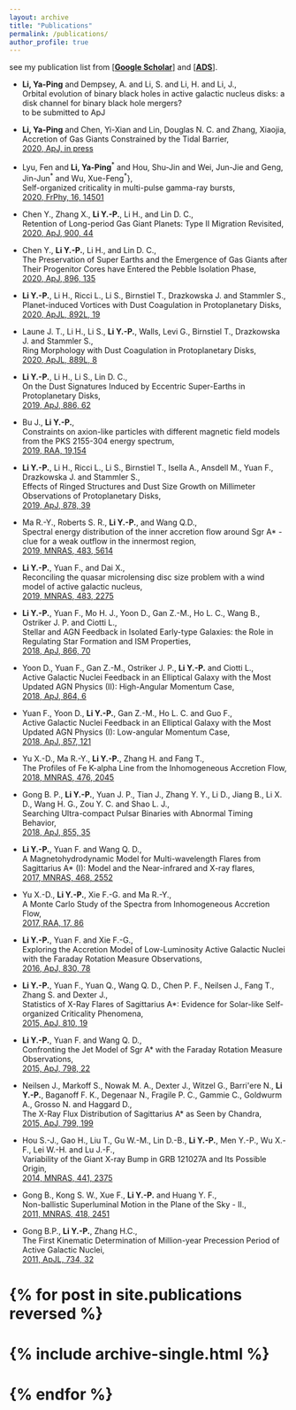 ```yaml
---
layout: archive
title: "Publications"
permalink: /publications/
author_profile: true
---
```



see my publication list from [\[**Google Scholar**\]](https://scholar.google.com/citations?user=bGL6kUQAAAAJ&hl=en)
and [\[**ADS**\]](https://ui.adsabs.harvard.edu/user/libraries/PkFi6jPtRS-1GXEa9ugtGg).<br/>

* **Li, Ya-Ping** and Dempsey, A. and Li, S. and Li, H. and Li, J., <br/>
    Orbital evolution of binary black holes in active galactic nucleus disks: a disk channel for binary black hole mergers? <br/>
    to be submitted to ApJ

* **Li, Ya-Ping** and Chen, Yi-Xian and Lin, Douglas N. C. and Zhang, Xiaojia,<br/>
    Accretion of Gas Giants Constrained by the Tidal Barrier, <br/>
    [2020, ApJ, in press](https://ui.adsabs.harvard.edu/abs/2020arXiv201102869L)

* Lyu, Fen and **Li, Ya-Ping**$^*$ and Hou, Shu-Jin and Wei, Jun-Jie and
         Geng, Jin-Jun$^*$ and Wu, Xue-Feng$^*$},<br/>
    Self-organized criticality in multi-pulse gamma-ray bursts, <br/>
    [2020, FrPhy, 16, 14501](https://ui.adsabs.harvard.edu/abs/2020FrPhy..1614501L)

* Chen Y., Zhang X., **Li Y.-P.**, Li H., and Lin D. C.,<br/>
    Retention of Long-period Gas Giant Planets: Type II Migration Revisited, <br/>
    [2020, ApJ, 900, 44](https://ui.adsabs.harvard.edu/abs/2020ApJ...900...44C/abstract)
    
* Chen Y., **Li Y.-P.**, Li H., and Lin D. C.,<br/>
    The Preservation of Super Earths and the Emergence of Gas Giants after Their Progenitor Cores have Entered the Pebble Isolation Phase, <br/>
    [2020, ApJ, 896, 135](https://ui.adsabs.harvard.edu/abs/2020ApJ...896..135C/abstract)

* **Li Y.-P.**, Li H., Ricci L., Li S., Birnstiel T.,  Drazkowska J. and Stammler S.,<br/>
    Planet-induced Vortices with Dust Coagulation in Protoplanetary Disks, <br/>
    [2020, ApJL, 892L, 19 ](https://ui.adsabs.harvard.edu/abs/2020ApJ...892L..19L/abstract)
    
* Laune J. T., Li H., Li S., **Li Y.-P.**, Walls, Levi G., Birnstiel T., Drazkowska J. and Stammler S., <br/>
    Ring Morphology with Dust Coagulation in Protoplanetary Disks, <br/>
    [2020, ApJL, 889L, 8](https://ui.adsabs.harvard.edu/abs/2020ApJ...889L...8L/abstract)

   
* **Li Y.-P.**, Li H., Li S., Lin D. C.,<br/>
    On the Dust Signatures Induced by Eccentric Super-Earths in Protoplanetary Disks, <br/>
    [2019, ApJ, 886, 62](https://ui.adsabs.harvard.edu/abs/2019ApJ...886...62L/abstract)
    
* Bu J., **Li Y.-P.**,<br/>
    Constraints on axion-like particles with different magnetic field models from the PKS 2155-304 energy spectrum, <br/>
    [2019, RAA, 19,154](https://ui.adsabs.harvard.edu/abs/2019RAA....19..154B/abstract)

 * **Li Y.-P.**, Li H., Ricci L., Li S., Birnstiel T., Isella A., Ansdell M., Yuan F., Drazkowska J. and Stammler S.,<br/>
    Effects of Ringed Structures and Dust Size Growth on Millimeter Observations of Protoplanetary Disks, <br/>
    [2019, ApJ, 878, 39](https://ui.adsabs.harvard.edu/abs/2019ApJ...878...39L/abstract)

 * Ma R.-Y., Roberts S. R., **Li Y.-P.**, and Wang Q.D.,<br/>
    Spectral energy distribution of the inner accretion flow around Sgr A* - clue for a weak outflow in the innermost region, <br/>
    [2019, MNRAS, 483, 5614](https://ui.adsabs.harvard.edu/abs/2019MNRAS.483.5614M/abstract)

 * **Li Y.-P.**, Yuan F., and Dai X.,<br/>
    Reconciling the quasar microlensing disc size problem with a wind model of active galactic nucleus, <br/>
    [2019, MNRAS, 483, 2275](https://ui.adsabs.harvard.edu/abs/2019MNRAS.483.2275L/abstract)

 * **Li Y.-P.**, Yuan F., Mo H. J., Yoon D., Gan Z.-M., Ho L. C., Wang B., Ostriker J. P. and Ciotti L.,<br/>
    Stellar and AGN Feedback in Isolated Early-type Galaxies: the Role in Regulating Star Formation and ISM Properties, <br/>
    [2018, ApJ, 866, 70](https://ui.adsabs.harvard.edu/abs/2018ApJ...866...70L/abstract)

 * Yoon D., Yuan F., Gan Z.-M., Ostriker J. P., **Li Y.-P.** and Ciotti L., <br/>
    Active Galactic Nuclei Feedback in an Elliptical Galaxy with the Most Updated AGN Physics (II): High-Angular Momentum Case, <br/>
    [2018, ApJ, 864, 6](https://ui.adsabs.harvard.edu/abs/2018ApJ...864....6Y/abstract)


 * Yuan F., Yoon D., **Li Y.-P.**, Gan Z.-M., Ho L. C. and Guo F., <br/>
    Active Galactic Nuclei Feedback in an Elliptical Galaxy with the Most Updated AGN Physics (I): Low-angular Momentum Case, <br/>
    [2018, ApJ, 857, 121](http://iopscience.iop.org/article/10.3847/1538-4357/aab8f8/meta)

 * Yu X.-D., Ma R.-Y., **Li Y.-P.**, Zhang H. and Fang T.,<br/>
    The Profiles of Fe K-alpha Line from the Inhomogeneous Accretion Flow, <br/>
    [2018, MNRAS, 476, 2045](https://academic.oup.com/mnras/article-abstract/476/2/2045/4855948?redirectedFrom=fulltext)

 * Gong B. P., **Li Y.-P.**, Yuan J. P., Tian J., Zhang Y. Y., Li D., Jiang B., Li X. D., Wang H. G., Zou Y. C. and Shao L. J.,<br/>
    Searching Ultra-compact Pulsar Binaries with Abnormal Timing Behavior, <br/>
    [2018, ApJ, 855, 35](http://iopscience.iop.org/article/10.3847/1538-4357/aaac34/meta)

 * **Li Y.-P.**, Yuan F. and  Wang Q. D.,<br/>
    A Magnetohydrodynamic Model for Multi-wavelength Flares from Sagittarius A* (I): Model and the Near-infrared and X-ray flares,<br/>
    [2017, MNRAS, 468, 2552](https://academic.oup.com/mnras/article-lookup/doi/10.1093/mnras/stx655)

 * Yu X.-D., **Li Y.-P.**, Xie F.-G. and Ma R.-Y.,<br/>
    A Monte Carlo Study of the Spectra from Inhomogeneous Accretion Flow,<br/>
    [2017, RAA, 17, 86](http://iopscience.iop.org/article/10.1088/1674-4527/17/8/86/meta;jsessionid=D5E45F25C75831559D9E3E6B5325ABC8.c2.iopscience.cld.iop.org)

    

  * **Li Y.-P.**, Yuan F. and Xie F.-G.,<br/>
    Exploring the Accretion Model of Low-Luminosity Active Galactic Nuclei with the Faraday Rotation Measure Observations,<br/>
    [2016, ApJ, 830, 78](http://iopscience.iop.org/article/10.3847/0004-637X/830/2/78)



 * **Li Y.-P.**, Yuan F., Yuan Q., Wang Q. D., Chen P. F., Neilsen J., Fang T., Zhang S. and Dexter J., <br/>
    Statistics of X-Ray Flares of Sagittarius A*: Evidence for Solar-like Self-organized Criticality Phenomena, <br/>
    [2015, ApJ, 810, 19](http://dx.doi.org/10.1088/0004-637X/810/1/19)

* **Li Y.-P.**, Yuan F. and Wang Q. D., <br/>
    Confronting the Jet Model of Sgr A* with the Faraday Rotation Measure Observations, <br/>
    [2015, ApJ, 798, 22](http://dx.doi.org/10.1088/0004-637X/798/1/22)

* Neilsen J., Markoff S., Nowak M. A., Dexter J., Witzel G., Barri\'ere N., **Li Y.-P.**, Baganoff F. K.,
	Degenaar N., Fragile P. C., Gammie C., Goldwurm A., Grosso N. and Haggard D., <br/>
    The X-Ray Flux Distribution of Sagittarius A* as Seen by Chandra, <br/>
    [2015, ApJ, 799, 199](http://dx.doi.org/10.1088/0004-637X/799/2/199)

* Hou S.-J., Gao H., Liu T., Gu W.-M., Lin D.-B., **Li Y.-P.**, Men Y.-P., Wu X.-F., Lei W.-H. and Lu J.-F., <br/>
    Variability of the Giant X-ray Bump in GRB 121027A and Its Possible Origin, <br/>
    [2014, MNRAS, 441, 2375](http://dx.doi.org/10.1093/mnras/stu682)

* Gong B., Kong S. W., Xue F., **Li Y.-P.** and	Huang Y. F., <br/>
    Non-ballistic Superluminal Motion in the Plane of the Sky - II., <br/>
    [2011, MNRAS, 418, 2451](http://mnras.oxfordjournals.org/content/418/4/2451)

* Gong B.P., **Li Y.-P.**, Zhang H.C., <br/>
    The First Kinematic Determination of Million-year Precession Period of Active Galactic Nuclei, <br/>
    [2011, ApJL, 734, 32](http://dx.doi.org/10.1088/2041-8205/734/2/L32)
    

# {% for post in site.publications reversed %}
#  {% include archive-single.html %}
# {% endfor %}


